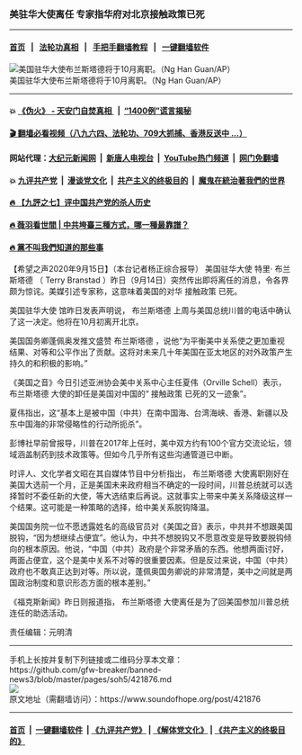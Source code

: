 ### 美驻华大使离任 专家指华府对北京接触政策已死
------------------------

#### [首页](https://github.com/gfw-breaker/banned-news3/blob/master/README.md) &nbsp;&nbsp;|&nbsp;&nbsp; [法轮功真相](https://github.com/begood0513/basic/blob/master/README.md)  &nbsp;&nbsp;|&nbsp;&nbsp; [手把手翻墙教程](https://github.com/gfw-breaker/guides/wiki)  &nbsp;&nbsp;|&nbsp;&nbsp; [一键翻墙软件](https://github.com/gfw-breaker/nogfw/blob/master/README.md)  



<div><img alt="美国驻华大使布兰斯塔德将于10月离职。（Ng Han Guan/AP）" src="https://img.soundofhope.org/2020-09/9-14-1-1600104167721.jpg"/>
<br/><figcaption class="caption">
 美国驻华大使布兰斯塔德将于10月离职。（Ng Han Guan/AP）
</figcaption></div><hr/>

#### 💥 [《伪火》 - 天安门自焚真相 ](http://158.247.203.241:10000/videos/blog/weihuo.html)&nbsp; |&nbsp; [“1400例”谎言揭秘  ](http://158.247.203.241:10000/videos/blog/jiexi1400.html)

#### [ 🎬  翻墙必看视频（八九六四、法轮功、709大抓捕、香港反送中 ...）](https://github.com/gfw-breaker/links/blob/master/banned.md)

#### 网站代理：[大纪元新闻网](http://158.247.203.241:10080/gb/) &nbsp;|&nbsp; [新唐人电视台](http://158.247.203.241:8808/gb/)  &nbsp;|&nbsp; [YouTube热门频道](http://158.247.203.241/youtube.html) &nbsp;|&nbsp; [网门免翻墙](http://158.247.203.241:11000/show.aspx?name=ogHome)

#### 💥 [九评共产党](http://158.247.203.241:10000/videos/res/jiuping/)&nbsp; |&nbsp; [漫谈党文化](http://158.247.203.241:10000/videos/res/mtdwh/)&nbsp; |&nbsp; [共产主义的终极目的](http://158.247.203.241:10000/videos/res/zjmd/)&nbsp; |&nbsp; [魔鬼在統治著我們的世界](http://158.247.203.241:10000/videos/res/TheSpecter/)  

#### [ 🔥  【九評之七】评中国共产党的杀人历史](http://158.247.203.241:10000/videos/news/../res/jiuping/index.html)

#### [ 🔥  薇羽看世間 | 中共垮臺三種方式，哪一種最靠譜？](http://158.247.203.241:10000/videos/news/weiyu01.html)

#### [ 🔥  黨不叫我們知道的那些事](http://158.247.203.241:10000/videos/news/truth02.html)

<div><div class="Content__Wrapper sc-1bvya0-0 grZQxZ">
 <p class="meta-top">
  <span class="meta">
   【希望之声2020年9月15日】（本台记者杨正综合报导）
  </span>
  <ok href="/term/24888">
   美国驻华大使
  </ok>
  特里·
  <ok href="/term/18636">
   布兰斯塔德
  </ok>
  （
  <ok href="/term/375664">
   Terry Branstad
  </ok>
  ）昨日（9月14日）突然传出即将离任的消息，令各界颇为惊诧。美媒引述专家称，这意味着美国的对华
  <ok href="/term/335761">
   接触政策
  </ok>
  已死。
 </p>
 <p>
  <ok href="/term/24888">
   美国驻华大使
  </ok>
  馆昨日发表声明说，
  <ok href="/term/18636">
   布兰斯塔德
  </ok>
  上周与美国总统川普的电话中确认了这一决定。他将在10月初离开北京。
 </p>
 <div class="AD_Embed__Wrap-sc-1xslmin-0 igMuqX module desktop">
  <div>
  </div>
 </div>
 <p>
  美国国务卿蓬佩奥发推文盛赞
  <ok href="/term/18636">
   布兰斯塔德
  </ok>
  ，说他“为平衡美中关系使之更加重视结果、对等和公平作出了贡献。这将对未来几十年美国在亚太地区的对外政策产生持久的和积极的影响。”
 </p>
 <p>
  《美国之音》今日引述亚洲协会美中关系中心主任夏伟（Orville Schell）表示，
  <ok href="/term/18636">
   布兰斯塔德
  </ok>
  大使的卸任是美国对中国的“
  <ok href="/term/335761">
   接触政策
  </ok>
  已死的又一迹象”。
 </p>
 <p>
  夏伟指出，这“基本上是被中国（中共）在南中国海、台湾海峡、香港、新疆以及东中国海的非常侵略性的行动所扼杀”。
 </p>
 <p>
  彭博社早前曾报导，川普在2017年上任时，美中双方约有100个官方交流论坛，领域涵盖制药到技术政策等。但如今几乎所有这些沟通管道已中断。
 </p>
 <p>
  时评人、文化学者文昭在其自媒体节目中分析指出，
  <ok href="/term/18636">
   布兰斯塔德
  </ok>
  大使离职刚好在美国大选前一个月，正是美国未来政府相当不确定的一段时间，川普总统就可以选择暂时不委任新的大使，等大选结束后再说。这就事实上带来中美关系降级这样一个结果。这可能是一种策略的选择，给中美关系脱钩降温。
 </p>
 <p>
  美国国务院一位不愿透露姓名的高级官员对《美国之音》表示，中共并不想跟美国脱钩，“因为想继续占便宜”。他认为，中共不想脱钩又不愿意改变是导致要脱钩倾向的根本原因。他说，“中国（中共）政府是个非常矛盾的东西。他想两面讨好，两面占便宜，这个是美中关系不对等的很重要因素。但是反过来说，中国（中共）政府也不敢真正达到对等。所以说，蓬佩奥国务卿说的非常清楚，美中之间就是两国政治制度和意识形态方面的根本差别。”
 </p>
 <p>
  《福克斯新闻》昨日则报道指，
  <ok href="/term/18636">
   布兰斯塔德
  </ok>
  大使离任是为了回美国参加川普总统连任的助选活动。
 </p>
 <p>
 </p>
 <p class="meta-btm">
  责任编辑：元明清
 </p>
</div>
</div>
<hr/>
手机上长按并复制下列链接或二维码分享本文章：<br/>
https://github.com/gfw-breaker/banned-news3/blob/master/pages/soh5/421876.md <br/>
<a href='https://github.com/gfw-breaker/banned-news3/blob/master/pages/soh5/421876.md'><img src='https://github.com/gfw-breaker/banned-news3/blob/master/pages/soh5/421876.md.png'/></a> <br/>
原文地址（需翻墙访问）：https://www.soundofhope.org/post/421876


------------------------
#### [首页](https://github.com/gfw-breaker/banned-news3/blob/master/README.md) &nbsp;|&nbsp; [一键翻墙软件](https://github.com/gfw-breaker/nogfw/blob/master/README.md) &nbsp;| [《九评共产党》](https://github.com/gfw-breaker/9ping.md/blob/master/README.md#九评之一评共产党是什么) | [《解体党文化》](https://github.com/gfw-breaker/jtdwh.md/blob/master/README.md) | [《共产主义的终极目的》](https://github.com/gfw-breaker/gczydzjmd.md/blob/master/README.md)


<img src='http://gfw-breaker.win/banned-news3/pages/soh5/421876.md' width='0px' height='0px'/>
